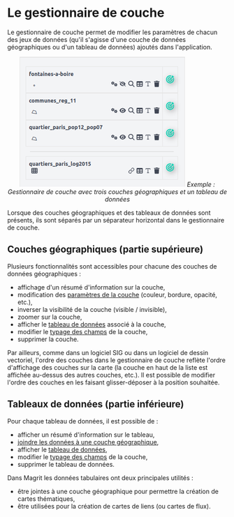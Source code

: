 # Le gestionnaire de couche

Le gestionnaire de couche permet de modifier les paramètres de chacun des jeux de données (qu'il s'agisse d'une couche 
de données géographiques ou d'un tableau de données) ajoutés dans l'application.

<div style="text-align: center;">
    <img src="./img/layer-manager.png" alt="Gestionnaire de couche" style="margin: auto;">
    <i>Exemple : Gestionnaire de couche avec trois couches géographiques et un tableau de données</i>
</div>

Lorsque des couches géographiques et des tableaux de données sont présents, ils sont séparés par un séparateur horizontal
dans le gestionnaire de couche.

## Couches géographiques (partie supérieure)

Plusieurs fonctionnalités sont accessibles pour chacune des couches de données géographiques :

- affichage d'un résumé d'information sur la couche,
- modification des [paramètres de la couche](./layer-properties) (couleur, bordure, opacité, etc.),
- inverser la visibilité de la couche (visible / invisible),
- zoomer sur la couche,
- afficher le [tableau de données](./data-table) associé à la couche,
- modifier le [typage des champs](./typing) de la couche,
- supprimer la couche.

Par ailleurs, comme dans un logiciel SIG ou dans un logiciel de dessin vectoriel, l'ordre des couches dans le gestionnaire de couche
reflète l'ordre d'affichage des couches sur la carte (la couche en haut de la liste est affichée au-dessus des autres couches, etc.).
Il est possible de modifier l'ordre des couches en les faisant glisser-déposer à la position souhaitée.

## Tableaux de données (partie inférieure)

Pour chaque tableau de données, il est possible de :

- afficher un résumé d'information sur le tableau,
- [joindre les données à une couche géographique](./join),
- afficher le [tableau de données](./data-table),
- modifier le [typage des champs](./typing) de la couche,
- supprimer le tableau de données.

Dans Magrit les données tabulaires ont deux principales utilités :

- être jointes à une couche géographique pour permettre la création de cartes thématiques,
- être utilisées pour la création de cartes de liens (ou cartes de flux).
